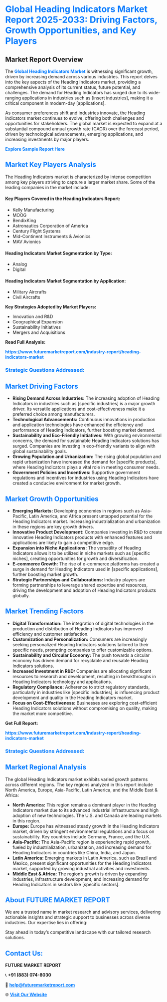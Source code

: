 <h1 style="color: #007BFF;">Global Heading Indicators Market Report 2025-2033: Driving Factors, Growth Opportunities, and Key Players</h1>

<section id="overview">
<h2>Market Report Overview</h2>
<p>The <a href="https://www.futuremarketreport.com/industry-report/heading-indicators-market" style="color: #007BFF; text-decoration: none;"><strong>Global Heading Indicators Market</strong></a> is witnessing significant growth, driven by increasing demand across various industries. This report delves into the key aspects of the Heading Indicators market, providing a comprehensive analysis of its current status, future potential, and challenges. The demand for Heading Indicators has surged due to its wide-ranging applications in industries such as [insert industries], making it a critical component in modern-day [applications].</p>
<p>As consumer preferences shift and industries innovate, the Heading Indicators market continues to evolve, offering both challenges and opportunities for stakeholders. The global market is expected to expand at a substantial compound annual growth rate (CAGR) over the forecast period, driven by technological advancements, emerging applications, and increasing investments by major players.</p>
</section>

<section id="overview">
<p><a href="https://www.futuremarketreport.com/request-sample/reportId=83126" style="color: #007BFF; text-decoration: none;"><strong>Explore Sample Report Here</strong></a></p>
</section>

<section id="key-players">
<h2 style="color: #007BFF;">Market Key Players Analysis</h2>
<p>The Heading Indicators market is characterized by intense competition among key players striving to capture a larger market share. Some of the leading companies in the market include:</p>
<h4>Key Players Covered in the Heading Indicators Report:</h4>
<ul><li>Kelly Manufacturing</li><li>MOOG</li><li>BendixKing</li><li>Astronautics Corporation of America</li><li>Century Flight Systems</li><li>Mid-Continent Instruments &amp; Avionics</li><li>MAV Avionics</li></ul>
<h4>Heading Indicators Market Segmentation by Type:</h4>
<ul><li>Analog</li><li>Digital</li></ul>

<h4>Heading Indicators Market Segmentation by Application:</h4>
<ul><li>Military Aircrafts</li><li>Civil Aircrafts</li></ul>
<p><strong>Key Strategies Adopted by Market Players:</strong></p>
<ul>
<li>Innovation and R&D</li>
<li>Geographical Expansion</li>
<li>Sustainability Initiatives</li>
<li>Mergers and Acquisitions</li>
</ul>
</section>

<section>
<p><strong>Read Full Analysis: </strong></p><a href="https://www.futuremarketreport.com/industry-report/heading-indicators-market" style="color: #007BFF; text-decoration: none;"><strong>https://www.futuremarketreport.com/industry-report/heading-indicators-market</strong></a>
<h3 style="color: #007BFF;">Strategic Questions Addressed:</h3>
</section>

<section id="driving-factors">
<h2 style="color: #007BFF;">Market Driving Factors</h2>
<ul>
<li><strong>Rising Demand Across Industries:</strong> The increasing adoption of Heading Indicators in industries such as [specific industries] is a major growth driver. Its versatile applications and cost-effectiveness make it a preferred choice among manufacturers.</li>
<li><strong>Technological Advancements:</strong> Continuous innovations in production and application technologies have enhanced the efficiency and performance of Heading Indicators, further boosting market demand.</li>
<li><strong>Sustainability and Eco-Friendly Initiatives:</strong> With growing environmental concerns, the demand for sustainable Heading Indicators solutions has surged. Companies are investing in eco-friendly variants to align with global sustainability goals.</li>
<li><strong>Growing Population and Urbanization:</strong> The rising global population and rapid urbanization have increased the demand for [specific products], where Heading Indicators plays a vital role in meeting consumer needs.</li>
<li><strong>Government Policies and Incentives:</strong> Supportive government regulations and incentives for industries using Heading Indicators have created a conducive environment for market growth.</li>
</ul>
</section>

<section id="growth-opportunities">
<h2 style="color: #007BFF;">Market Growth Opportunities</h2>
<ul>
<li><strong>Emerging Markets:</strong> Developing economies in regions such as Asia-Pacific, Latin America, and Africa present untapped potential for the Heading Indicators market. Increasing industrialization and urbanization in these regions are key growth drivers.</li>
<li><strong>Innovative Product Development:</strong> Companies investing in R&D to create innovative Heading Indicators products with enhanced features and applications are likely to gain a competitive edge.</li>
<li><strong>Expansion into Niche Applications:</strong> The versatility of Heading Indicators allows it to be utilized in niche markets such as [specific niches], creating opportunities for growth and diversification.</li>
<li><strong>E-commerce Growth:</strong> The rise of e-commerce platforms has created a surge in demand for Heading Indicators used in [specific applications], further boosting market growth.</li>
<li><strong>Strategic Partnerships and Collaborations:</strong> Industry players are forming partnerships to leverage shared expertise and resources, driving the development and adoption of Heading Indicators products globally.</li>
</ul>
</section>

<section id="trending-factors">
<h2 style="color: #007BFF;">Market Trending Factors</h2>
<ul>
<li><strong>Digital Transformation:</strong> The integration of digital technologies in the production and distribution of Heading Indicators has improved efficiency and customer satisfaction.</li>
<li><strong>Customization and Personalization:</strong> Consumers are increasingly seeking personalized Heading Indicators solutions tailored to their specific needs, prompting companies to offer customizable options.</li>
<li><strong>Sustainability and Circular Economy:</strong> The push towards a circular economy has driven demand for recyclable and reusable Heading Indicators solutions.</li>
<li><strong>Increased Investment in R&D:</strong> Companies are allocating significant resources to research and development, resulting in breakthroughs in Heading Indicators technology and applications.</li>
<li><strong>Regulatory Compliance:</strong> Adherence to strict regulatory standards, particularly in industries like [specific industries], is influencing product development and quality in the Heading Indicators market.</li>
<li><strong>Focus on Cost-Effectiveness:</strong> Businesses are exploring cost-efficient Heading Indicators solutions without compromising on quality, making the market more competitive.</li>
</ul>
</section>

<section>
<p><strong>Get Full Report: </strong></p><a href="https://www.futuremarketreport.com/industry-report/heading-indicators-market" style="color: #007BFF; text-decoration: none;"><strong>https://www.futuremarketreport.com/industry-report/heading-indicators-market</strong></a>
<h3 style="color: #007BFF;">Strategic Questions Addressed:</h3>
</section>


<section id="regional-analysis">
<h2 style="color: #007BFF;">Market Regional Analysis</h2>
<p>The global Heading Indicators market exhibits varied growth patterns across different regions. The key regions analyzed in this report include North America, Europe, Asia-Pacific, Latin America, and the Middle East & Africa:</p>
<ul>
<li><strong>North America:</strong> This region remains a dominant player in the Heading Indicators market due to its advanced industrial infrastructure and high adoption of new technologies. The U.S. and Canada are leading markets in this region.</li>
<li><strong>Europe:</strong> Europe has witnessed steady growth in the Heading Indicators market, driven by stringent environmental regulations and a focus on sustainability. Key countries include Germany, France, and the U.K.</li>
<li><strong>Asia-Pacific:</strong> The Asia-Pacific region is experiencing rapid growth, fueled by industrialization, urbanization, and increasing demand for Heading Indicators in countries like China, India, and Japan.</li>
<li><strong>Latin America:</strong> Emerging markets in Latin America, such as Brazil and Mexico, present significant opportunities for the Heading Indicators market, supported by growing industrial activities and investments.</li>
<li><strong>Middle East & Africa:</strong> The region’s growth is driven by expanding industries, infrastructure development, and increasing demand for Heading Indicators in sectors like [specific sectors].</li>
</ul>
</section>

<footer>
<h2 style="color: #007BFF;">About FUTURE MARKET REPORT</h2>
<p>We are a trusted name in market research and advisory services, delivering actionable insights and strategic support to businesses across diverse industries. Our expertise lies in offering:</p>

<p>Stay ahead in today’s competitive landscape with our tailored research solutions.</p>

<h2 style="color: #007BFF;">Contact Us:</h2>
<p><strong>FUTURE MARKET REPORT</strong></p>
<p>📞 <strong>+91 (883) 074-8030</strong></p>
<p>📧 <strong><a href="mailto:help@futuremarketreport.com" style="color: #007BFF;">help@futuremarketreport.com</a></strong></p>
<p>🌐 <strong><a href="https://www.futuremarketreport.com/" style="color: #007BFF;">Visit Our Website</a></strong></p>
</footer>